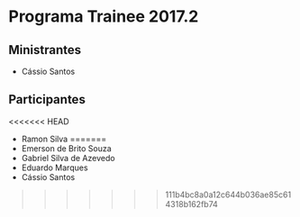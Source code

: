 # Programa Trainee 2017.2

## Ministrantes
- Cássio Santos

## Participantes
<<<<<<< HEAD
- Ramon Silva
=======
- Emerson de Brito Souza
- Gabriel Silva de Azevedo
- Eduardo Marques
- Cássio Santos

>>>>>>> 111b4bc8a0a12c644b036ae85c614318b162fb74
